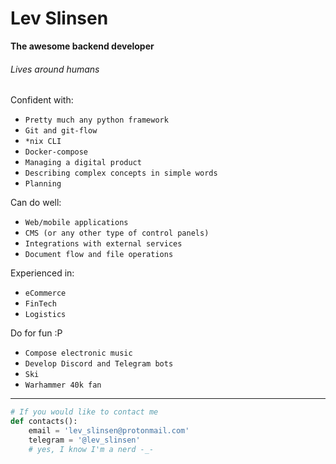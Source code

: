 # Lev Slinsen

**The awesome backend developer**

###### Lives around humans

Confident with:<br/>
* `Pretty much any python framework`<br/>
* `Git and git-flow`<br/>
* `*nix CLI`<br/>
* `Docker-compose`<br/>
* `Managing a digital product`<br/>
* `Describing complex concepts in simple words`<br/>
* `Planning`<br/>

Can do well:<br/>
* `Web/mobile applications`<br/>
* `CMS (or any other type of control panels)`<br/>
* `Integrations with external services`<br/>
* `Document flow and file operations`<br/>

Experienced in:<br/>
* `eCommerce`<br/>
* `FinTech`<br/>
* `Logistics`<br/>

Do for fun :P<br/>
* `Compose electronic music`<br/>
* `Develop Discord and Telegram bots`<br/>
* `Ski`<br/>
* `Warhammer 40k fan`<br/>
<hr/>

```python
# If you would like to contact me
def contacts():
    email = 'lev_slinsen@protonmail.com'
    telegram = '@lev_slinsen'
    # yes, I know I'm a nerd -_-
```